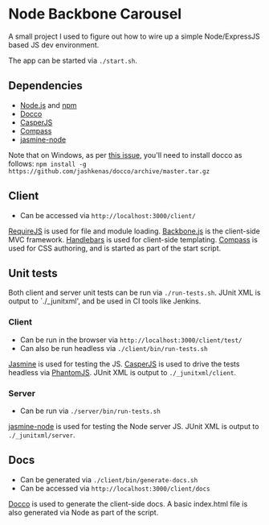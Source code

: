 # Node Backbone Carousel

A small project I used to figure out how to wire up a simple Node/ExpressJS based JS dev environment.

The app can be started via `./start.sh`.

## Dependencies

 * [Node.js](http://nodejs.org/) and [npm](https://npmjs.org/)
 * [Docco](http://jashkenas.github.com/docco/)
 * [CasperJS](http://casperjs.org/)
 * [Compass](http://compass-style.org/)
 * [jasmine-node](https://github.com/mhevery/jasmine-node)

Note that on Windows, as per [this issue](https://github.com/jashkenas/docco/issues/131), you'll need to install docco as follows: `npm install -g https://github.com/jashkenas/docco/archive/master.tar.gz`

## Client

 * Can be accessed via `http://localhost:3000/client/`

[RequireJS](http://requirejs.org/) is used for file and module loading. [Backbone.js](http://backbonejs.org/) is the client-side MVC framework. [Handlebars](http://handlebarsjs.com/) is used for client-side templating. [Compass](http://compass-style.org/) is used for CSS authoring, and is started as part of the start script.

## Unit tests

Both client and server unit tests can be run via `./run-tests.sh`. JUnit XML is output to `./_junitxml', and be used in CI tools like Jenkins.

### Client

 * Can be run in the browser via `http://localhost:3000/client/test/`
 * Can also be run headless via `./client/bin/run-tests.sh`

[Jasmine](http://pivotal.github.com/jasmine/) is used for testing the JS. [CasperJS](http://casperjs.org/) is used to drive the tests headless via [PhantomJS](http://phantomjs.org/). JUnit XML is output to `./_junitxml/client`.

### Server

 * Can be run via `./server/bin/run-tests.sh`

[jasmine-node](https://github.com/mhevery/jasmine-node) is used for testing the Node server JS. JUnit XML is output to `./_junitxml/server`.

## Docs

 * Can be generated via `./client/bin/generate-docs.sh`
 * Can be accessed via `http://localhost:3000/client/docs`

[Docco](http://jashkenas.github.com/docco/) is used to generate the client-side docs. A basic index.html file is also generated via Node as part of the script.
